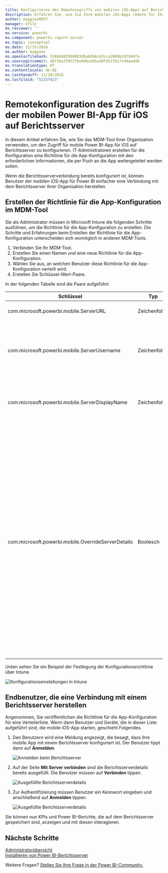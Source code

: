 ```yaml
---
title: Konfigurieren des Remotezugriffs von mobilen iOS-Apps auf Berichtsserver
description: Erfahren Sie, wie Sie Ihre mobilen iOS-Apps remote für Ihren Berichtsserver konfigurieren.
author: maggiesMSFT
manager: kfile
ms.reviewer: ''
ms.service: powerbi
ms.component: powerbi-report-server
ms.topic: conceptual
ms.date: 11/15/2018
ms.author: maggies
ms.openlocfilehash: 538bb802998003dba63b6c63cca2068b2d7b69fa
ms.sourcegitcommit: 46f1ba3f972f6e64bce05ad0fd527b27c49aedd6
ms.translationtype: HT
ms.contentlocale: de-DE
ms.lasthandoff: 11/20/2018
ms.locfileid: "52157423"
---
```

# <a name="configure-power-bi-ios-mobile-app-access-to-a-report-server-remotely"></a>Remotekonfiguration des Zugriffs der mobilen Power BI-App für iOS auf Berichtsserver

In diesem Artikel erfahren Sie, wie Sie das MDM-Tool Ihrer Organisation verwenden, um den Zugriff für mobile Power BI-App für iOS auf Berichtsserver zu konfigurieren. IT-Administratoren erstellen für die Konfiguration eine Richtlinie für die App-Konfiguration mit den erforderlichen Informationen, die per Push an die App weitergeleitet werden sollen. 

 Wenn die Berichtsserververbindung bereits konfiguriert ist, können Benutzer der mobilen iOS-App für Power BI einfacher eine Verbindung mit dem Berichtsserver ihrer Organisation herstellen. 

## <a name="create-the-app-configuration-policy-in-mdm-tool"></a>Erstellen der Richtlinie für die App-Konfiguration im MDM-Tool 

Sie als Administrator müssen in Microsoft Intune die folgenden Schritte ausführen, um die Richtlinie für die App-Konfiguration zu erstellen. Die Schritte und Erfahrungen beim Erstellen der Richtlinie für die App-Konfiguration unterscheiden sich womöglich in anderen MDM-Tools. 

1. Verbinden Sie Ihr MDM-Tool. 
2. Erstellen Sie einen Namen und eine neue Richtlinie für die App-Konfiguration. 
3. Wählen Sie aus, an welchen Benutzer diese Richtlinie für die App-Konfiguration verteilt wird. 
4. Erstellen Sie Schlüssel-Wert-Paare. 

In der folgenden Tabelle sind die Paare aufgeführt.

|Schlüssel  |Typ  |Beschreibung  |
|---------|---------|---------|
| com.microsoft.powerbi.mobile.ServerURL | Zeichenfolge | Berichtsserver-URL </br> Muss mit http/https beginnen |
| com.microsoft.powerbi.mobile.ServerUsername | Zeichenfolge | [Optional] </br> Der Benutzername, der zum Verbinden des Servers verwendet wird. </br> Wenn keiner vorhanden ist, fordert die App den Benutzer auf, den Benutzernamen für die Verbindung einzugeben.| 
| com.microsoft.powerbi.mobile.ServerDisplayName | Zeichenfolge | [Optional] </br> Der Standardwert ist „Berichtsserver“. </br> Ein Anzeigename, der in der App zur Darstellung des Servers verwendet wird | 
| com.microsoft.powerbi.mobile.OverrideServerDetails | Boolesch | Der Standardwert ist TRUE </br>Wenn der Wert TRUE festgelegt ist, werden sämtliche Berichtsserverdefinitionen überschrieben, die möglicherweise bereits auf dem mobilen Gerät gespeichert sind. Alle Server, die bereits konfiguriert wurden, werden gelöscht. </br> Wenn die Außerkraftsetzung auf TRUE festgelegt ist, wird dadurch auch verhindert, dass der Benutzer diese Konfiguration entfernt. </br> Bei FALSE werden die mithilfe von Push übertragenen Werte hinzugefügt, und vorhandene Einstellungen werden beibehalten. </br> Wenn dieselbe Server-URL bereits in der mobilen App konfiguriert ist, werden keine Änderungen an der Konfiguration durch die App vorgenommen. Die App fordert den Benutzer nicht dazu auf, für denselben Server erneut eine Authentifizierung durchzuführen. |

Unten sehen Sie ein Beispiel der Festlegung der Konfigurationsrichtlinie über Intune.

![Konfigurationseinstellungen in Intune](media/configure-powerbi-mobile-apps-remote/power-bi-ios-remote-configuration-settings.png)

## <a name="end-users-connecting-to-a-report-server"></a>Endbenutzer, die eine Verbindung mit einem Berichtsserver herstellen

 Angenommen, Sie veröffentlichen die Richtlinie für die App-Konfiguration für eine Verteilerliste. Wenn dann Benutzer und Geräte, die in dieser Liste aufgeführt sind, die mobile iOS-App starten, geschieht Folgendes. 

1. Den Benutzern wird eine Meldung angezeigt, die besagt, dass ihre mobile App mit einem Berichtsserver konfiguriert ist. Der Benutzer tippt dann auf **Anmelden**.

    ![Anmelden beim Berichtsserver](media/configure-powerbi-mobile-apps-remote/power-bi-config-server-sign-in.png)

2.  Auf der Seite **Mit Server verbinden** sind die Berichtsserverdetails bereits ausgefüllt. Die Benutzer müssen auf **Verbinden** tippen.

    ![Ausgefüllte Berichtsserverdetails](media/configure-powerbi-mobile-apps-remote/power-bi-ios-remote-configure-connect-server.png)

3. Zur Authentifizierung müssen Benutzer ein Kennwort eingeben und anschließend auf **Anmelden** tippen. 

    ![Ausgefüllte Berichtsserverdetails](media/configure-powerbi-mobile-apps-remote/power-bi-config-server-address.png)

Sie können nun KPIs und Power BI-Berichte, die auf dem Berichtsserver gespeichert sind, anzeigen und mit diesen interagieren.

## <a name="next-steps"></a>Nächste Schritte
[Administratorübersicht](admin-handbook-overview.md)  
[Installieren von Power BI-Berichtsserver](install-report-server.md)  

Weitere Fragen? [Stellen Sie Ihre Frage in der Power BI-Community.](https://community.powerbi.com/)

